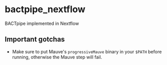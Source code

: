 # bactpipe_nextflow
BACTpipe  implemented in Nextflow

## Important gotchas
* Make sure to put Mauve's `progressiveMauve` binary in your `$PATH` before running, otherwise the Mauve step will fail.

